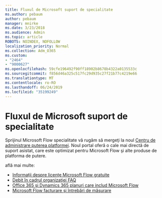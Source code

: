 ```yaml
---
title: Fluxul de Microsoft suport de specialitate
ms.author: pebaum
author: pebaum
manager: mnirke
ms.date: 3/23/2018
ms.audience: Admin
ms.topic: article
ROBOTS: NOINDEX, NOFOLLOW
localization_priority: Normal
ms.collection: Adm_O365
ms.custom:
- "2464"
- "9000627"
ms.openlocfilehash: 59cfe196492f90ff18902b8678b4322a0135533c
ms.sourcegitcommit: f856d46a325c517fc29d935c27f21b77c4219e66
ms.translationtype: MT
ms.contentlocale: ro-RO
ms.lasthandoff: 06/24/2019
ms.locfileid: "35199249"
---
```

# <a name="microsoft-flow-specialized-support"></a>Fluxul de Microsoft suport de specialitate

Sprijinul Microsoft Flow specialitate vă rugăm să mergeţi la noul [Centru de administrare puterea platformei](https://aka.ms/flowadminsupport). Noul portal oferă o cale mai directă de suport asistat, care este optimizat pentru Microsoft Flow şi alte produse de platforma de putere.

află mai multe:
- [Informaţii despre licenţe Microsoft Flow gratuite](https://go.microsoft.com/fwlink/?linkid=2095610)
- [Debit în cadrul organizaţiei FAQ](https://go.microsoft.com/fwlink/?linkid=2072608)
- [Office 365 şi Dynamics 365 planuri care includ Microsoft Flow](https://go.microsoft.com/fwlink/?linkid=2072406)
- [Microsoft Flow facturare şi întrebări de măsurare](https://go.microsoft.com/fwlink/?linkid=2072612)